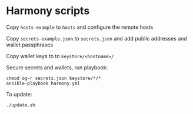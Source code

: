 # Harmony scripts

Copy `hosts-example` to `hosts` and configure the remote hosts

Copy `secrets-example.json` to `secrets.json` and add public addresses and wallet passphrases

Copy wallet keys to to `keystore/<hostname>/`

Secure secrets and wallets, run playbook:

```
chmod og-r secrets.json keystore/*/*
ansible-playbook harmony.yml
```

To update:

```
./update.sh
```

